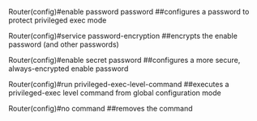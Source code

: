 Router(config)#enable password password
##configures a password to protect privileged exec mode

Router(config)#service password-encryption
##encrypts the enable password (and other passwords)

Router(config)#enable secret password
##configures a more secure, always-encrypted enable password

Router(config)#run privileged-exec-level-command
##executes a privileged-exec level command from global configuration mode

Router(config)#no command
##removes the command